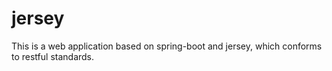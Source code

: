 # jersey
This is a web application based on spring-boot and jersey, which conforms to restful standards.

